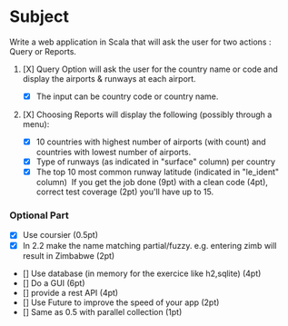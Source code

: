 # Subject

Write a web application in Scala that will ask the user for two actions : Query or Reports.

1.  [X] Query Option will ask the user for the country name or code and display the airports & runways at each airport.
    - [X] The input can be country code or country name.

2. [X] Choosing Reports will display the following (possibly through a menu):

    - [X] 10 countries with highest number of airports (with count) and countries  with lowest number of airports.
    - [X] Type of runways (as indicated in "surface" column) per country
    - [X] The top 10 most common runway latitude (indicated in "le_ident" column)
​
If you get the job done (9pt) with a clean code (4pt), correct test coverage (2pt) you'll have up to 15.

### Optional Part
   - [X]  Use coursier (0.5pt)
   - [X]  In 2.2 make the name matching partial/fuzzy. e.g. entering zimb will result in Zimbabwe (2pt)
   - []  Use database (in memory for the exercice like h2,sqlite) (4pt)
   - []  Do a GUI (6pt)
   - []  provide a rest API (4pt)
   - []  Use Future to improve the speed of your app (2pt)
   - []  Same as 0.5 with parallel collection (1pt)
    
